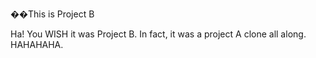 ��This is Project B

Ha! You WISH it was Project B. In fact, it was a project A clone all along. HAHAHAHA.

